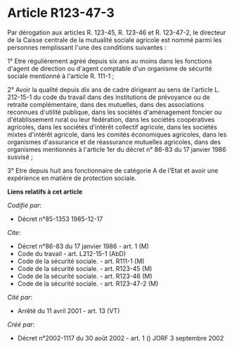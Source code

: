 # Article R123-47-3

Par dérogation aux articles R. 123-45, R. 123-46 et R. 123-47-2, le directeur de la Caisse centrale de la mutualité sociale
agricole est nommé parmi les personnes remplissant l'une des conditions suivantes :

1° Etre régulièrement agréé depuis six ans au moins dans les fonctions d'agent de direction ou d'agent comptable d'un
organisme de sécurité sociale mentionné à l'article R. 111-1 ;

2° Avoir la qualité depuis dix ans de cadre dirigeant au sens de l'article L. 212-15-1 du code du travail dans des
institutions de prévoyance ou de retraite complémentaire, dans des mutuelles, dans des associations reconnues d'utilité
publique, dans les sociétés d'aménagement foncier ou d'établissement rural ou leur fédération, dans les sociétés coopératives
agricoles, dans les sociétés d'intérêt collectif agricole, dans les sociétés mixtes d'intérêt agricole, dans les comités
économiques agricoles, dans les organismes d'assurance et de réassurance mutuelles agricoles, dans des organismes mentionnés
à l'article 1er du décret n° 86-83 du 17 janvier 1986 susvisé ;

3° Etre depuis huit ans fonctionnaire de catégorie A de l'Etat et avoir une expérience en matière de protection sociale.

**Liens relatifs à cet article**

_Codifié par_:

  - Décret n°85-1353 1985-12-17

_Cite_:

  - Décret n°86-83 du 17 janvier 1986 - art. 1 (M)
  - Code du travail - art. L212-15-1 (AbD)
  - Code de la sécurité sociale. - art. R111-1 (M)
  - Code de la sécurité sociale. - art. R123-45 (M)
  - Code de la sécurité sociale. - art. R123-46 (M)
  - Code de la sécurité sociale. - art. R123-47-2 (M)

_Cité par_:

  - Arrêté du 11 avril 2001 - art. 13 (VT)

_Créé par_:

  - Décret n°2002-1117 du 30 août 2002 - art. 1 () JORF 3 septembre 2002
